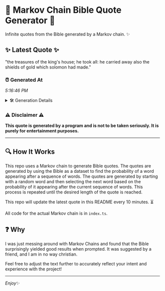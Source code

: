 # 📖 Markov Chain Bible Quote Generator 📖

Infinite quotes from the Bible generated by a Markov chain. ✨

## ✨ Latest Quote ✨
"the treasures of the king's house; he took all: he carried away also the shields of gold which solomon had made."

### ⏰ Generated At
*5:16:46 PM*

<details>
    <summary>🛠️ Generation Details</summary>
    <p>
        <strong>🌱 Seed:</strong> the<br>
        <strong>🔄 Iterations:</strong> 20<br>
        <strong>📜 Context History:</strong><br>[ the ]: treasures<br>[ the, treasures ]: of<br>[ the, treasures, of ]: the<br>[ the, treasures, of, the ]: king's<br>[ the, treasures, of, the, king's ]: house;<br>[ the, treasures, of, the, king's, house; ]: he<br>[ treasures, of, the, king's, house;, he ]: took<br>[ of, the, king's, house;, he, took ]: all:<br>[ the, king's, house;, he, took, all: ]: he<br>[ king's, house;, he, took, all:, he ]: carried<br>[ house;, he, took, all:, he, carried ]: away<br>[ he, took, all:, he, carried, away ]: also<br>[ took, all:, he, carried, away, also ]: the<br>[ all:, he, carried, away, also, the ]: shields<br>[ he, carried, away, also, the, shields ]: of<br>[ carried, away, also, the, shields, of ]: gold<br>[ away, also, the, shields, of, gold ]: which<br>[ also, the, shields, of, gold, which ]: solomon<br>[ the, shields, of, gold, which, solomon ]: had<br>[ shields, of, gold, which, solomon, had ]: made.<br>
    </p>
</details>

### ⚠️ Disclaimer ⚠️
**This quote is generated by a program and is not to be taken seriously. It is purely for entertainment purposes.**

---

## 🔍 How It Works

This repo uses a Markov chain to generate Bible quotes. The quotes are generated by using the Bible as a dataset to find the probability of a word appearing after a sequence of words. The quotes are generated by starting with a random word and then selecting the next word based on the probability of it appearing after the current sequence of words. This process is repeated until the desired length of the quote is reached.

This repo will update the latest quote in this README every 10 minutes. ⏳

All code for the actual Markov chain is in `index.ts`.

## ❓ Why

I was just messing around with Markov Chains and found that the Bible surprisingly yielded good results when prompted. 
It was suggested by a friend, and I am in no way christian.

Feel free to adjust the text further to accurately reflect your intent and experience with the project!

---

*Enjoy*✨
